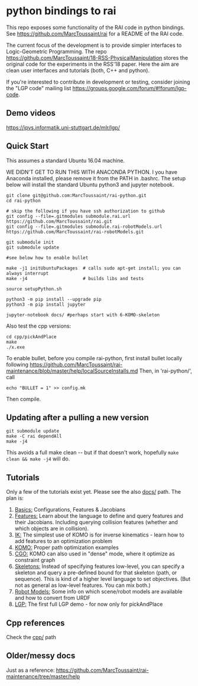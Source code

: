 # python bindings to rai

This repo exposes some functionality of the RAI code in python bindings. See https://github.com/MarcToussaint/rai for a README of the RAI code.

The current focus of the development is to provide simpler interfaces to Logic-Geometric Programming. The repo https://github.com/MarcToussaint/18-RSS-PhysicalManipulation stores the original code for the experiments in the RSS'18 paper. Here the aim are clean user interfaces and tutorials (both, C++ and python).

If you're interested to contribute in development or testing, consider joining the "LGP code" mailing list https://groups.google.com/forum/#!forum/lgp-code.

## Demo videos

https://ipvs.informatik.uni-stuttgart.de/mlr/lgp/

## Quick Start

This assumes a standard Ubuntu 16.04 machine.

WE DIDN'T GET TO RUN THIS WITH ANACONDA PYTHON. I you have Anaconda
installed, please remove it from the PATH in .bashrc. The setup below will
install the standard Ubuntu python3 and jupyter notebook.

```
git clone git@github.com:MarcToussaint/rai-python.git
cd rai-python

# skip the following if you have ssh authorization to github
git config --file=.gitmodules submodule.rai.url https://github.com/MarcToussaint/rai.git
git config --file=.gitmodules submodule.rai-robotModels.url https://github.com/MarcToussaint/rai-robotModels.git

git submodule init
git submodule update

#see below how to enable bullet

make -j1 initUbuntuPackages  # calls sudo apt-get install; you can always interrupt
make -j4                     # builds libs and tests

source setupPython.sh

python3 -m pip install --upgrade pip
python3 -m pip install jupyter

jupyter-notebook docs/ #perhaps start with 6-KOMO-skeleton
```

Also test the cpp versions:
```
cd cpp/pickAndPlace
make
./x.exe
```

To enable bullet, before you compile rai-python, first install bullet locally following
https://github.com/MarcToussaint/rai-maintenance/blob/master/help/localSourceInstalls.md
Then, in 'rai-python/', call
```
echo "BULLET = 1" >> config.mk
```
Then compile.

## Updating after a pulling a new version

```
git submodule update
make -C rai dependAll
make -j4
```
This avoids a full make clean -- but if that doesn't work, hopefully `make clean && make -j4` will do.


## Tutorials

Only a few of the tutorials exist yet. Please see the also [docs/](docs/) path. The plan is:

1. [Basics:](docs/1-basics.ipynb) Configurations, Features & Jacobians
1. [Features:](docs/2-features.ipynb) Learn about the language to define and query features and their Jacobians. Including querying collision features (whether and which objects are in collision).
1. [IK:](docs/3-IK-optimization.ipynb) The simplest use of KOMO is for inverse kinematics - learn how to add features to an optimization problem
1. [KOMO:](docs/4-path-optimization.ipynb) Proper path optimization examples
1. [CGO:](docs/5-cgo-optimization.ipynb) KOMO can also used in "dense" mode, where it optimize as constraint graph
1. [Skeletons:](docs/6-KOMO-skeleton.ipynb) Instead of specifying features low-level, you can specify a skeleton and query a pre-defined bound for that skeleton (path, or sequence). This is kind of a higher level language to set objectives. (But not as general as low-level features. You can mix both.)
1. [Robot Models:](docs/9-robotModels.ipynb) Some info on which scene/robot models are available and how to convert from URDF
1. [LGP:](docs/lgp1-pickAndPlace.ipynb) The first full LGP demo - for now only for pickAndPlace

## Cpp references

Check the [cpp/](cpp/) path

## Older/messy docs

Just as a reference: https://github.com/MarcToussaint/rai-maintenance/tree/master/help
